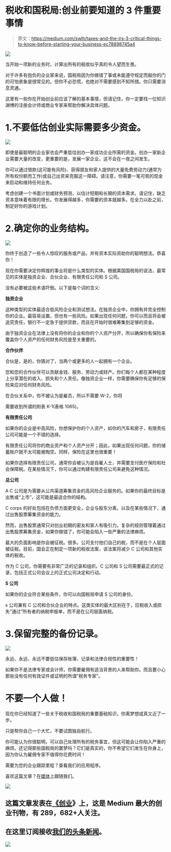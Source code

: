 # 税收和国税局:创业前要知道的 3 件重要事情

> 原文：<https://medium.com/swlh/taxes-and-the-irs-3-critical-things-to-know-before-starting-your-business-ec78898745a4>

![](img/8c9f0e0b2a3aeeb686e8c2d125f60d38.png)

当开始一项新的业务时，计算出所有的税收似乎真的令人望而生畏。

对于许多有抱负的企业家来说，国税局因为你做错了事或未能遵守规定而敲你的门的可怕景象是很常见的。但你不必恐慌，也绝对不需要感到不知所措。你只需要消息灵通。

这里有一些你在开始创业前应该了解的基本事情，但请记住，你一定要找一位知识渊博的注册会计师或商业专家来帮助你解决具体问题。

# 1.不要低估创业实际需要多少资金。

![](img/43f1de2dc6ea36c8f3f3302648593b22.png)

即使是最聪明的企业家也会严重低估创办一家成功企业所需的资金。创办一家新企业需要大量的改变，更重要的是，发展一家企业，这不会在一夜之间发生。

你可以通过借款(这可能有风险)、获得朋友和家人提供的大量免费劳动力(通常为所有权份额而工作)或自己出资来克服这一障碍。请注意，你需要一笔可观的现金来启动和维持任何业务。

考虑创建一个书面计划或财务预测，以估计短期和长期的资本需求。请记住，缺乏资本意味着有限的增长。你发展得越多，你需要的资本就越多。在全力以赴之前，制定好你的游戏计划。

# 2.确定你的业务结构。

![](img/102fa0aea0324b2ba1c471f637ed67da.png)

你终于创造了一些令人惊叹的服务或产品，并有资本实际资助你的聪明想法。恭喜你！

现在你需要决定你辉煌的事业将是什么类型的实体。根据美国国税局的说法，最常见的实体是独资企业、合伙企业、有限责任公司和 S 公司。

没有必要被这些术语吓倒。以下是每个词的含义:

**独资企业**

这种类型的实体最适合低风险企业和测试想法。在独资企业中，你拥有并完全控制你的企业。最容易设置，但也有一些风险。如果出现任何问题，你可以而且将会被追究责任，银行不一定急于提供贷款，而且在开始时很难筹集到足够的资金。

由于独资企业在法律上没有将你的企业和你的个人资产分开，所以确保你有保险来覆盖你个人资产的任何财务风险是至关重要的。

**合作伙伴**

合伙是，是的，你猜对了，当两个或更多的人一起拥有一个企业。

您和您的合作伙伴可以贡献金钱、服务、劳动力或财产。你们每个人都在某种程度上分享潜在的收入、损失和个人责任。像独资企业一样，你需要确保你有足够的保险来应对任何财务风险。

在合伙关系中，你不被认为是雇员，所以不需要 W-2，你将

需要收到所谓的附表 K-1(表格 1065)。

**有限责任公司**

如果你的企业是中高风险，你想保护你的个人资产，如你的汽车和房子，有限责任公司可能是一个不错的选择。

有限责任公司将你的商业资产和个人资产分开；因此，如果出现任何问题，你的储蓄账户就不太可能被掏空。同样，保险在这里也很重要！

如果你选择有限责任公司，通常你会被认为是自雇人士，并需要支付医疗保险和社会保障税。在某些情况下，你可以通过构建有限责任公司来避免这种情况。

**总公司**

A C 公司是为需要从公共渠道筹集资金的高风险企业服务的。如果你的最终目标是出售或“上市”，这可能是最适合你的结构。

C corps 的好处包括在负债方面更安全，企业与股东分离，以及在某些情况下，通过出售股票筹集资金的能力。

然而，出售股票通常只对创业初期的密友和家人有吸引力。复杂的规则管理着通过出售股票筹集资金，如果你做错了，你可能会陷入一些严重的法律麻烦。

最大的负面影响是你会被征税。很多。公司支付他们自己的税，而不是在个人层面被征税。目前，国会正在制定一项新的税收法案，该法案将减少 C 公司和其他实体的税收。

作为 C 公司，你需要有非常广泛的记录和组织。C 公司和 S 公司需要最正式的记录，包括正式公司会议上的正式公司决定和行动。

**S 公司**

如果你的企业符合某些条件，你可以向国税局申请 S 公司的身份。

s 公司兼有 C 公司和合伙企业的特点。这类实体的最大区别在于，应税收入或损失“通过”所有者的纳税申报单，而不是在公司层面纳税。

# 3.保留完整的备份记录。

![](img/07bacc0ce86c6d824cdc9cc2cb5c446a.png)

永远、永远、永远不要低估保存账簿、记录和法律合规性的重要性！

如果你不是法律专家或会计师，你需要雇佣有适当背景的人来帮助你。而且要小心那些没有任何有效证件或证明的所谓“税务专家”。

# 不要一个人做！

现在你已经知道了一些关于税收和国税局的重要基础知识，你离梦想成真又近了一步。

只是帮你自己一个大忙，不要试图独自航行。

你可能认为你很聪明，可以自己处理所有的税务事宜，但这可能会让你陷入严重的麻烦。还记得那些国税局的噩梦吗？它们是真实的，你不希望它们发生在你身上，因为你认为雇佣专家不值得你花费时间！

需要为您的企业跟踪里程？查看我们的应用程序。

喜欢这篇文章？在[媒体](https://medium.com/drive-log)上跟随我们。

![](img/731acf26f5d44fdc58d99a6388fe935d.png)

## 这篇文章发表在[《创业](https://medium.com/swlh)》上，这是 Medium 最大的创业刊物，有 289，682+人关注。

## 在这里订阅接收[我们的头条新闻](http://growthsupply.com/the-startup-newsletter/)。

![](img/731acf26f5d44fdc58d99a6388fe935d.png)